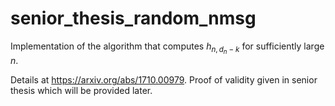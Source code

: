 # senior_thesis_random_nmsg
Implementation of the algorithm that computes $h_{n, d_n - k}$ for sufficiently large $n$.

Details at https://arxiv.org/abs/1710.00979. Proof of validity given in senior thesis which
will be provided later.
